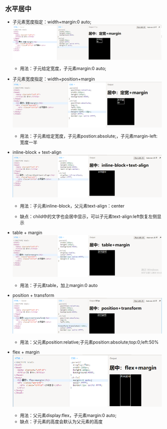 ## 水平居中

* 子元素宽度指定：width+margin:0 auto;![](/assets/center_width_margin.png)

  * 用法：子元给定宽度，子元素margin:0 auto;

* 子元素宽度指定：width+position+margin![](/assets/center_width_position.png)

  * 用法：子元素给定宽度，子元素postion:absolute;，子元素margin-left:宽度一半

* inline-block + text-align![](/assets/center_inline_block.png)

  * 用法：子元素inline-block，父元素text-align：center

  * 缺点：child中的文字也会居中显示，可以子元素text-align:left恢复左侧显示

* table + margin![](/assets/center_table.png)

  * 用法：子元素table，加上margin:0 auto

* position + transform![](/assets/center_position_transform.png)

  * 用法：父元素position:relative;子元素position:absolute;top:0;left:50%

* flex + margin![](/assets/flex_margin.png)
  * 用法：父元素display:flex，子元素margin:0 auto;
  * 缺点：子元素的高度会默认为父元素的高度



